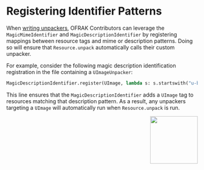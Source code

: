 # Registering Identifier Patterns
When [writing unpackers](./unpacker.md), OFRAK Contributors can leverage the `MagicMimeIdentifier` and `MagicDescriptionIdentifier` by registering mappings between resource tags and mime or description patterns. Doing so will ensure that `Resource.unpack` automatically calls their custom unpacker.

For example, consider the following magic description identification registration in the file containing a `UImageUnpacker`:

```python
MagicDescriptionIdentifier.register(UImage, lambda s: s.startswith("u-boot legacy uImage"))
```

This line ensures that the `MagicDescriptionIdentifier` adds a `UImage` tag to resources matching that description pattern. As a result, any unpackers targeting a `UImage` will automatically run when `Resource.unpack` is run.

<div align="right">
<img src="../../assets/square_01.png" width="125" height="125">
</div>
